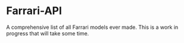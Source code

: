 # Farrari-API

A comprehensive list of all Farrari models ever made. This is a work in progress that will take some time.
